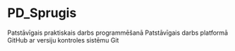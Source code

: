 # PD_Sprugis
Patstāvīgais praktiskais darbs programmēšanā
Patstāvīgais darbs platformā GitHub ar versiju kontroles sistēmu Git
